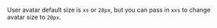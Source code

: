 User avatar default size is `xs` or `28px`, but you can pass in `xxs` to change avatar size to `20px`.